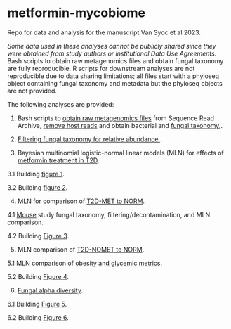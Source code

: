 # metformin-mycobiome

Repo for data and analysis for the manuscript Van Syoc et al 2023.

*Some data used in these analyses cannot be publicly shared since they were obtained from study authors or institutional Data Use Agreements.* Bash scripts to obtain raw metagenomics files and obtain fungal taxonomy are fully reproducible. R scripts for downstream analyses are not reproducible due to data sharing limitations; all files start with a phyloseq object containing fungal taxonomy and metadata but the phyloseq objects are not provided.

The following analyses are provided:
1. Bash scripts to [obtain raw metagenomics files](bash/fastq-dump.sh) from Sequence Read Archive, [remove host reads](bash/prepare-reads.sh) and obtain bacterial and [fungal taxonomy.](bash/kraken.sh). 

2. [Filtering fungal taxonomy for relative abundance.](R/filter-to-phyloseq.R). 

3. Bayesian multinomial logistic-normal linear models (MLN) for effects of [metformin treatment in T2D](R/T2DMETvT2DNOMET/). 

3.1 Building [figure 1](R/figure1.R). 

3.2 Building [figure 2](R/figure2.R). 

4. MLN for comparison of [T2D-MET to NORM](R/T2DMETvNORM/). 

4.1 [Mouse](R/mouse/) study fungal taxonomy, filtering/decontamination, and MLN comparison. 

4.2 Building [Figure 3](R/figure3.R). 

5. MLN comparison of [T2D-NOMET to NORM](R/T2DNOMETvNORM/). 

5.1 MLN comparison of [obesity and glycemic metrics](R/T2DNOMETvNORM/). 

5.2 Building [Figure 4](R/figure4.R). 

6. [Fungal alpha diversity](R/alpha-div.R). 

6.1 Building [Figure 5](R/figure5.R). 

6.2 Building [Figure 6](R/figure6.R). 

